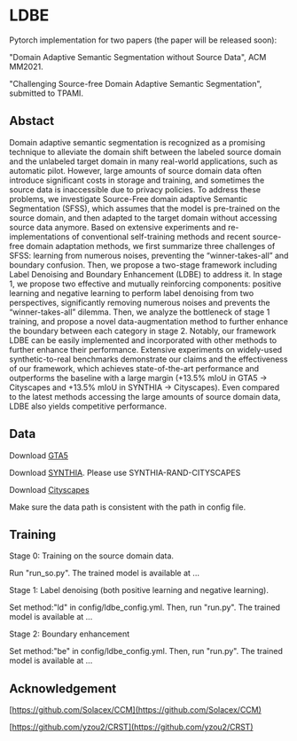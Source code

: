 # LDBE
Pytorch implementation for two papers (the paper will be released soon):

"Domain Adaptive Semantic Segmentation without Source Data", ACM MM2021.

"Challenging Source-free Domain Adaptive Semantic Segmentation", submitted to TPAMI.

## Abstact 
Domain adaptive semantic segmentation is recognized as a promising technique to alleviate the domain shift between the
labeled source domain and the unlabeled target domain in many real-world applications, such as automatic pilot. However, large
amounts of source domain data often introduce significant costs in storage and training, and sometimes the source data is inaccessible
due to privacy policies. To address these problems, we investigate Source-Free domain adaptive Semantic Segmentation (SFSS),
which assumes that the model is pre-trained on the source domain, and then adapted to the target domain without accessing source
data anymore. Based on extensive experiments and re-implementations of conventional self-training methods and recent source-free
domain adaptation methods, we first summarize three challenges of SFSS: learning from numerous noises, preventing the
“winner-takes-all” and boundary confusion. Then, we propose a two-stage framework including Label Denoising and Boundary
Enhancement (LDBE) to address it. In stage 1, we propose two effective and mutually reinforcing components: positive learning and
negative learning to perform label denoising from two perspectives, significantly removing numerous noises and prevents the
“winner-takes-all” dilemma. Then, we analyze the bottleneck of stage 1 training, and propose a novel data-augmentation method to
further enhance the boundary between each category in stage 2. Notably, our framework LDBE can be easily implemented and
incorporated with other methods to further enhance their performance. Extensive experiments on widely-used synthetic-to-real
benchmarks demonstrate our claims and the effectiveness of our framework, which achieves state-of-the-art performance and
outperforms the baseline with a large margin (+13.5% mIoU in GTA5 → Cityscapes and +13.5% mIoU in SYNTHIA → Cityscapes).
Even compared to the latest methods accessing the large amounts of source domain data, LDBE also yields competitive performance.

## Data

Download [GTA5](https://download.visinf.tu-darmstadt.de/data/from_games/)

Download [SYNTHIA](http://synthia-dataset.net/). Please use SYNTHIA-RAND-CITYSCAPES

Download [Cityscapes](https://www.cityscapes-dataset.com/)

Make sure the data path is consistent with the path in config file.
## Training

Stage 0: Training on the source domain data.

Run "run_so.py". The trained model is available at ...

Stage 1: Label denoising (both positive learning and negative learning).

Set method:"ld" in config/ldbe_config.yml. Then, run "run.py". The trained model is available at ...

Stage 2: Boundary enhancement

Set method:"be" in config/ldbe_config.yml. Then, run "run.py". The trained model is available at ...

## Acknowledgement

[https://github.com/Solacex/CCM](https://github.com/Solacex/CCM)

[https://github.com/yzou2/CRST](https://github.com/yzou2/CRST)
